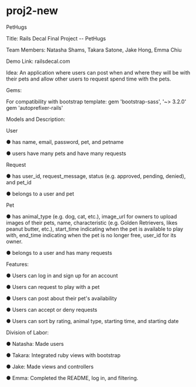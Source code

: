 # proj2-new
PetHugs

Title:​ Rails Decal Final Project -- PetHugs

Team Members:​ Natasha Shams, Takara Satone, Jake Hong, Emma Chiu

Demo Link:​ railsdecal.com

Idea: ​An application where users can post when and where they will be with their pets and allow other users to request spend time with the pets.

Gems:

For compatibility with bootstrap template:
	gem 'bootstrap-sass', '~> 3.2.0' 
	gem 'autoprefixer-rails'

Models and Description:

User

● has name, email, password, pet, and petname

● users have many pets and have many requests


Request

● has user_id, request_message, status (e.g. approved, pending, denied), and pet_id

● belongs to a user and pet

Pet

● has animal_type (e.g. dog, cat, etc.), image_url for owners to upload images of their pets, name, characteristic (e.g. Golden Retrievers, likes peanut butter, etc.), start_time indicating when the pet is available to play with, end_time indicating when the pet is no longer free, user_id for its owner. 

● belongs to a user and has many requests

Features:

● Users can log in and sign up for an account

● Users can request to play with a pet

● Users can post about their pet's availability

● Users can accept or deny requests

● Users can sort by rating, animal type, starting time, and starting date

Division of Labor:

● Natasha: Made users

● Takara: Integrated ruby views with bootstrap

● Jake: Made views and controllers

● Emma: Completed the README, log in, and filtering.
